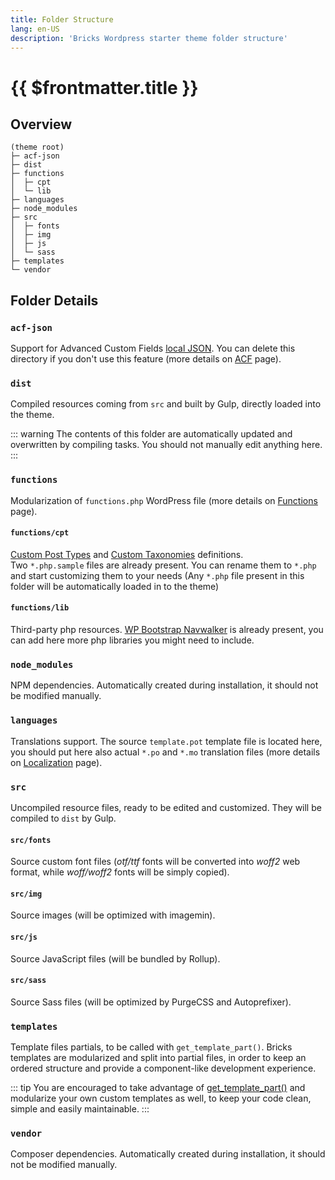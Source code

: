 ```yaml
---
title: Folder Structure
lang: en-US
description: 'Bricks Wordpress starter theme folder structure'
---
```


# {{ $frontmatter.title }}

## Overview

    (theme root)
    ├─ acf-json
    ├─ dist
    ├─ functions
    │  ├─ cpt
    │  └─ lib
    ├─ languages
    ├─ node_modules
    ├─ src
    │  ├─ fonts
    │  ├─ img
    │  ├─ js
    │  └─ sass
    ├─ templates
    └─ vendor

## Folder Details

### `acf-json`

Support for Advanced Custom Fields [local JSON](https://www.advancedcustomfields.com/resources/local-json/). You can delete this directory if you don't use this feature (more details on [ACF](/integrations/acf/) page).

### `dist`

Compiled resources coming from `src` and built by Gulp, directly loaded into the theme.

::: warning
The contents of this folder are automatically updated and overwritten by compiling tasks. You should not manually edit anything here.
:::

### `functions`

Modularization of `functions.php` WordPress file (more details on [Functions](/theme/functions/) page).

#### `functions/cpt`

[Custom Post Types](https://developer.wordpress.org/reference/functions/register_post_type/) and [Custom Taxonomies](https://developer.wordpress.org/reference/functions/register_taxonomy/) definitions.\
Two `*.php.sample` files are already present. You can rename them to `*.php` and start customizing them to your needs (Any `*.php` file present in this folder will be automatically loaded in to the theme)

#### `functions/lib`

Third-party php resources. [WP Bootstrap Navwalker](https://github.com/wp-bootstrap/wp-bootstrap-navwalker) is already present, you can add here more php libraries you might need to include.

### `node_modules`

NPM dependencies. Automatically created during installation, it should not be modified manually.

### `languages`

Translations support. The source `template.pot` template file is located here, you should put here also actual `*.po` and `*.mo` translation files (more details on [Localization](/theme/localization/) page).

### `src`

Uncompiled resource files, ready to be edited and customized. They will be compiled to `dist` by Gulp.

#### `src/fonts`

Source custom font files (*otf/ttf* fonts will be converted into *woff2* web format, while *woff/woff2* fonts will be simply copied).

#### `src/img`

Source images (will be optimized with imagemin).

#### `src/js`

Source JavaScript files (will be bundled by Rollup).

#### `src/sass`

Source Sass files (will be optimized by PurgeCSS and Autoprefixer).

### `templates`

Template files partials, to be called with `get_template_part()`. Bricks templates are modularized and split into partial files, in order to keep an ordered structure and provide a component-like development experience.

::: tip
You are encouraged to take advantage of [get_template_part()](https://developer.wordpress.org/reference/functions/get_template_part/) and modularize your own custom templates as well, to keep your code clean, simple and easily maintainable.
:::

### `vendor`

Composer dependencies. Automatically created during installation, it should not be modified manually.
